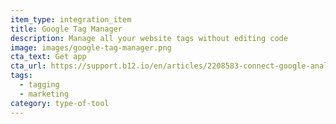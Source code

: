 ```yaml
---
item_type: integration_item
title: Google Tag Manager
description: Manage all your website tags without editing code
image: images/google-tag-manager.png
cta_text: Get app
cta_url: https://support.b12.io/en/articles/2208583-connect-google-analytics-to-your-website
tags:
  - tagging
  - marketing
category: type-of-tool
---
```


